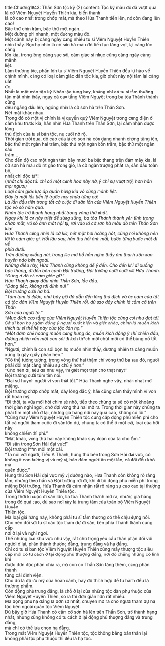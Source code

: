 title:Chương1943: Thần Sơn tộc kỳ (2)
content:
Tộc kỳ màu đỏ đã vượt qua lá cờ Viêm Nguyệt Huyền Thiên kia, biến thành<br>lá cờ cao nhất trong chớp mắt, mà theo Hứa Thanh tiến lên, nó còn đang lên<br>cao!<br>Bậc thứ chín trăm, bậc thứ một ngàn…<br>Một đường phi nhanh, một đường màu đỏ.<br>Một cảnh này, bị càng ngày càng nhiều tu sĩ Viêm Nguyệt Huyền Thiên<br>nhìn thấy. Bọn họ nhìn lá cờ sơn hà màu đỏ tiếp tục tăng vọt, lại càng lúc càng<br>lớn kia, trong lòng càng sục sôi, cảm giác sỉ nhục cũng càng ngày càng mãnh<br>liệt.<br>Làm thượng tộc, phần lớn tu sĩ Viêm Nguyệt Huyền Thiên đều tự hào về<br>chính mình, càng có loại cảm giác dân tộc kia, giờ phút này nội tâm lại càng uất<br>ức.<br>Nhất là một màn tộc kỳ Nhân tộc tung bay, không chỉ có tu sĩ tầm thường<br>tận mắt nhìn thấy, ngay cả cao tầng Viêm Nguyệt trong ba tòa Thánh thành cũng<br>đều ngẩng đầu lên, ngóng nhìn lá cờ sơn hà trên Thần Sơn.<br>Nét mặt khác nhau.<br>Trong đó có một vị chính là vị quyền quý Viêm Nguyệt trong cung điện ở<br>cấm khu trước kia, hắn nhìn Hứa Thanh trên Thần Sơn, lại cảm nhận được lòng<br>thù địch của tu sĩ bản tộc, nụ cười nở rộ.<br>Thời gian trôi qua, độ cao của lá cờ sơn hà còn đang nhanh chóng tăng lên,<br>bậc thứ một ngàn hai trăm, bậc thứ một ngàn bốn trăm, bậc thứ một ngàn sáu<br>trăm…<br>Cho đến độ cao một ngàn tám bảy mươi ba bậc thang trên đám mây kia, lá<br>cờ sơn hà màu đỏ rít gào trong gió, lá cờ ngàn trượng phất ra, dẫn đầu toàn bộ,<br>nhất chi độc tú*!<br>(*nhất chi độc tú: chỉ có một cành hoa này nở, ý chỉ sự vượt trội, hơn hẳn<br>mọi người)<br>Loại cảm giác lực áp quần hùng kia vô cùng mãnh liệt.<br>Đây là một lần tiền lệ trước nay chưa từng có!<br>Là lần đầu tiên trong tất cả cuộc đi săn lớn của Viêm Nguyệt Huyền Thiên<br>tộc vô số năm qua.<br>Nhân tộc trở thành hạng nhất trong vòng thứ nhất.<br>Ngay khi lá cờ này triệt để sừng sững, ba tòa Thánh thành yên tĩnh trong<br>chớp mắt, vô số ánh mắt hội tụ, rơi vào lá cờ sơn hà màu đỏ trên Thần Sơn kia!<br>Hứa Thanh cũng nhìn lá cờ kia, nét mặt hơi hoảng hốt, cũng nói không nên<br>lời là cảm giác gì. Hồi lâu sau, hắn thu hồi ánh mắt, bước từng bước một đi về<br>phía dưới.<br>Trên đường xuống núi, trong lúc mơ hồ hắn nghe thấy âm thanh xôn xao<br>huyên náo bên ngoài.<br>Những điều này, Hứa Thanh cũng không để ý đến. Cho đến khi đi xuống<br>bậc thang, đi đến bên cạnh Đội trưởng, Đội trưởng cười cười với Hứa Thanh.<br>“Đứng ở đó có cảm giác gì?”<br>Hứa Thanh quay đầu nhìn Thần Sơn, lắc đầu.<br>“Đáng tiếc, không tới đỉnh núi.”<br>Đội trưởng cười ha hả.<br>“Tàm tạm là được, như bây giờ đã dẫn đến lòng thù địch và ác cảm của tất<br>cả tộc đàn Viêm Nguyệt Huyền Thiên rồi, dù sao đây chính là cắm cờ trên Thần<br>Sơn của người ta.”<br>“Mục đích cao tầng của Viêm Nguyệt Huyền Thiên tộc cũng coi như đạt tới.<br>Sở dĩ bọn họ ngầm đồng ý ngươi xuất hiện và giết chóc, chính là muốn kích<br>thích tu sĩ thế hệ này của tộc đàn họ.”<br>“Một đám chó hoang muốn càng hung ác, muốn kích động ý chí chiến đấu,<br>đương nhiên cần một con sói đi k*ch th*ch một chút mới có thể bùng nổ tốt<br>hơn.”<br>“Ngươi, chính là con sói bọn họ muốn nhìn thấy, đương nhiên ta càng muốn<br>xưng là gậy quấy phân heo.”<br>“Có thể tưởng tượng, trong vòng thứ hai thậm chí vòng thứ ba sau đó, ngươi<br>phải đối mặt càng nhiều sự chú ý hơn.”<br>“Cho nên đi, nếu đã như vậy, thì giết một trận cho thật hay!”<br>Đội trưởng cười tủm tỉm nói.<br>“Đại sư huynh ngươi ví von thật tốt.” Hứa Thanh nghe vậy, nhàn nhạt mở<br>miệng.<br>Đội trưởng chớp chớp mắt, đáy lòng đắc ý, hắn cũng cảm thấy mình ví von<br>rất hoàn mỹ.<br>“Đi thôi, ta vừa mới hỏi chim sẻ nhỏ, tiếp theo chúng ta sẽ có một khoảng<br>thời gian nghỉ ngơi, chờ đợi vòng thứ hai mở ra. Trong thời gian này chúng ta<br>phải tìm một chỗ ở lại, nhưng giá hàng nơi này quá cao, không có lời.”<br>“Cũng may Viêm Nguyệt Huyền Thiên tộc cung cấp động phủ miễn phí cho<br>tất cả người tham cuộc đi săn lớn dự, chúng ta có thể ở một cái, loại của hời này<br>không chiếm thì phí.”<br>“Mặt khác, vòng thứ hai này không khác suy đoán của ta cho lắm.”<br>“Đi săn trong Sơn Hải đại vực!”<br>Đội trưởng l**m môi một cái.<br>“Ta nói với ngươi, Tiểu A Thanh, hung thú bên trong Sơn Hải đại vực, có<br>không ít con hương vị và mỹ vị, bảo đảm ngươi ăn một lần, cả đời đều khó mà<br>quên được.”<br>Hung thú Sơn Hải đại vực mỹ vị dường nào, Hứa Thanh còn không rõ ràng<br>lắm, nhưng theo hắn và Đội trưởng rời đi, khi đi tới động phủ miễn phí trong<br>miệng Đội trưởng, Hứa Thanh đã cảm nhận rất rõ ràng sự cao cao tại thượng<br>của Viêm Nguyệt Huyền Thiên tộc.<br>Trong thời kì cuộc đi săn lớn, ba tòa Thánh thành mở ra, nhưng giá hàng<br>trong đó quá cao, dù sao nơi này là trung tâm của toàn bộ Viêm Nguyệt Huyền<br>Thiên tộc.<br>Mà loại giá hàng này, không phải tu sĩ tầm thường có thể chịu đựng nổi.<br>Cho nên đối với tu sĩ các tộc tham dự đi săn, bên phía Thánh thành cung cấp<br>nơi ở lại và nghỉ ngơi.<br>Thế nhưng loại khu vực như vậy, rất chú trọng yêu cầu thân phận đối với<br>người ở lại, phân thành thượng đẳng, trung đẳng và hạ đẳng.<br>Chỉ có tu sĩ bản tộc Viêm Nguyệt Huyền Thiên cùng mấy thượng tộc siêu<br>cấp mới có tư cách ở tại động phủ thượng đẳng, nơi đó chẳng những có linh khí<br>được đơn độc phân chia ra, mà còn có Thần Sơn tăng thêm, càng phân thành<br>từng cái đình viện.<br>Cho dù là độ ưu mỹ của hoàn cảnh, hay độ thích hợp để tu hành đều là<br>thượng phẩm.<br>Còn động phủ trung đẳng, là chỗ ở lại của những tộc đàn phụ thuộc của<br>Viêm Nguyệt Huyền Thiên, so ra thì đơn giản hơn rất nhiều.<br>Mà động phủ hạ đẳng là đơn sơ nhất, chuyên mở ra cho người tham dự hạ<br>tộc bên ngoài quần tộc Viêm Nguyệt.<br>Dù bây giờ Hứa Thanh có cắm cờ sơn hà lên trên Thần Sơn, trở thành hạng<br>nhất, nhưng cũng không có tư cách ở lại động phủ thượng đẳng và trung đẳng,<br>mà chỉ có thể lựa chọn hạ đẳng.<br>Trong mắt Viêm Nguyệt Huyền Thiên tộc, tộc không bằng bản thân lại<br>không phải tộc phụ thuộc thì đều là hạ tộc.